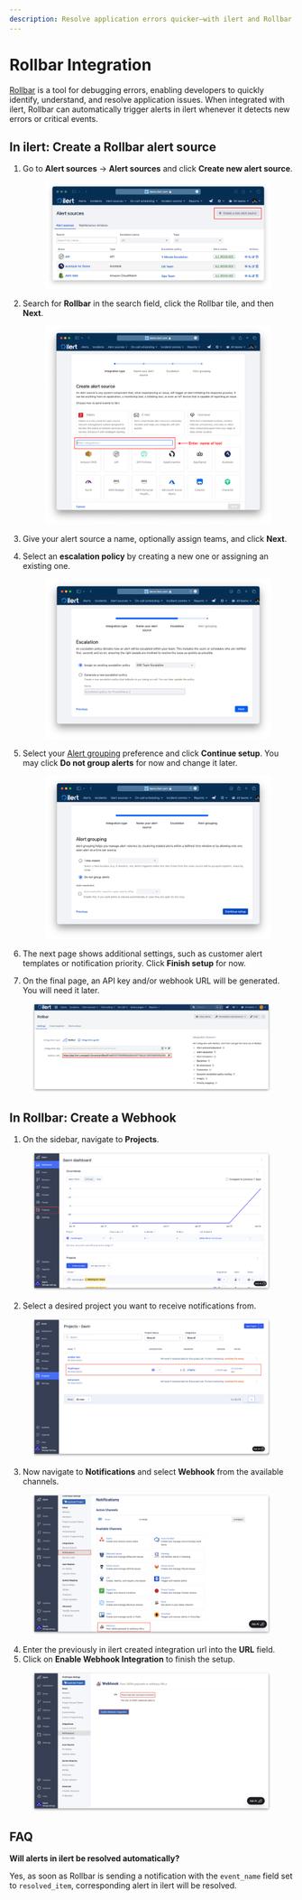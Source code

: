 ```yaml
---
description: Resolve application errors quicker—with ilert and Rollbar
---
```


# Rollbar Integration

[Rollbar](https://rollbar.com/) is a tool for debugging errors, enabling developers to quickly identify, understand, and resolve application issues. When integrated with ilert, Rollbar can automatically trigger alerts in ilert whenever it detects new errors or critical events.

## In ilert: Create a Rollbar alert source&#x20;

1.  Go to **Alert sources** -> **Alert sources** and click **Create new alert source**.

    <figure><img src="../../.gitbook/assets/Screenshot 2023-08-28 at 10.21.10.png" alt=""><figcaption></figcaption></figure>
2.  Search for **Rollbar** in the search field, click the Rollbar tile, and then **Next**.&#x20;

    <figure><img src="../../.gitbook/assets/Screenshot 2023-08-28 at 10.24.23.png" alt=""><figcaption></figcaption></figure>
3. Give your alert source a name, optionally assign teams, and click **Next**.
4.  Select an **escalation policy** by creating a new one or assigning an existing one.

    <figure><img src="../../.gitbook/assets/Screenshot 2023-08-28 at 11.37.47.png" alt=""><figcaption></figcaption></figure>
5.  Select your [Alert grouping](../../alerting/alert-sources.md#alert-grouping) preference and click **Continue setup**. You may click **Do not group alerts** for now and change it later.&#x20;

    <figure><img src="../../.gitbook/assets/Screenshot 2023-08-28 at 11.38.24.png" alt=""><figcaption></figcaption></figure>
6. The next page shows additional settings, such as customer alert templates or notification priority. Click **Finish setup** for now.
7. On the final page, an API key and/or webhook URL will be generated. You will need it later.

<figure><img src="../../.gitbook/assets/il-1 (15).png" alt=""><figcaption></figcaption></figure>

## In Rollbar: Create a Webhook

1. On the sidebar, navigate to **Projects**.

<figure><img src="../../.gitbook/assets/1 (43).png" alt=""><figcaption></figcaption></figure>

2. Select a desired project you want to receive notifications from.

<figure><img src="../../.gitbook/assets/2 (39).png" alt=""><figcaption></figcaption></figure>

3. Now navigate to **Notifications** and select **Webhook** from the available channels.

<figure><img src="../../.gitbook/assets/3 (34).png" alt=""><figcaption></figcaption></figure>

4. Enter the previously in ilert created integration url into the **URL** field.
5. Click on **Enable Webhook Integration** to finish the setup.

<figure><img src="../../.gitbook/assets/4 (27).png" alt=""><figcaption></figcaption></figure>

## FAQ <a href="#faq" id="faq"></a>

**Will alerts in ilert be resolved automatically?**

Yes, as soon as Rollbar is sending a notification with the `event_name` field set to `resolved_item`, corresponding alert in ilert will be resolved.
